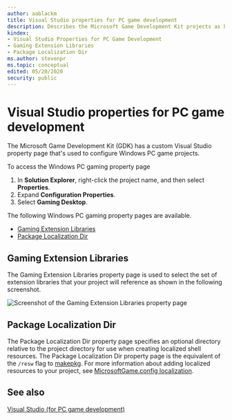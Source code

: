 ```yaml
---
author: aablackm
title: Visual Studio properties for PC game development
description: Describes the Microsoft Game Development Kit projects as having custom Visual Studio property pages that are used to configure Windows PC gaming projects.
kindex:
- Visual Studio Properties for PC Game Development
- Gaming Extension Libraries
- Package Localization Dir
ms.author: stevenpr
ms.topic: conceptual
edited: 05/20/2020
security: public
---
```


# Visual Studio properties for PC game development

The Microsoft Game Development Kit (GDK) has a custom Visual Studio property page that's used to configure Windows PC game projects.  


To access the Windows PC gaming property page

   1. In **Solution Explorer**, right-click the project name, and then select **Properties**.
   1. Expand **Configuration Properties**.
   1. Select **Gaming Desktop**.


The following Windows PC gaming property pages are available.

   *  [Gaming Extension Libraries](#gamingextensionlibraries)  
   *  [Package Localization Dir](#packagelocalizationdir)  

<a id="gamingextensionlibraries"></a>

## Gaming Extension Libraries  

The Gaming Extension Libraries property page is used to select the set of extension libraries that your project will reference as shown in the following screenshot.

![Screenshot of the Gaming Extension Libraries property page](../../../../resources/gamecore/secure/images/en-us/vs_pc_extension_library_property.png)

<a id="packagelocalizationdir"></a>

## Package Localization Dir  

The Package Localization Dir property page specifies an optional directory relative to the project directory for use when creating localized shell resources. The Package Localization Dir property page is the equivalent of the `/resw` flag to [makepkg](../../packaging/deployment/makepkg.md). For more information about adding localized resources to your project, see [MicrosoftGame.config localization](../../system/overviews/microsoft-game-config/MicrosoftGameConfig-Localization.md).

## See also
[Visual Studio (for PC game development)](gr-visualstudio-toc.md)